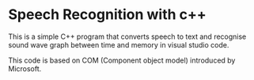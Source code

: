 # Speech Recognition with c++
This is a simple C++ program that converts 
speech to text and recognise 
sound wave graph between 
time and memory in visual studio code.


This code is based on COM (Component object model) introduced by Microsoft.
